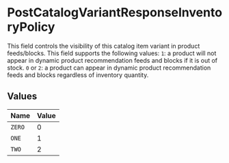 # PostCatalogVariantResponseInventoryPolicy

This field controls the visibility of this catalog item variant in product feeds/blocks. This field supports the following values:
`1`: a product will not appear in dynamic product recommendation feeds and blocks if it is out of stock.
`0` or `2`: a product can appear in dynamic product recommendation feeds and blocks regardless of inventory quantity.


## Values

| Name   | Value  |
| ------ | ------ |
| `ZERO` | 0      |
| `ONE`  | 1      |
| `TWO`  | 2      |